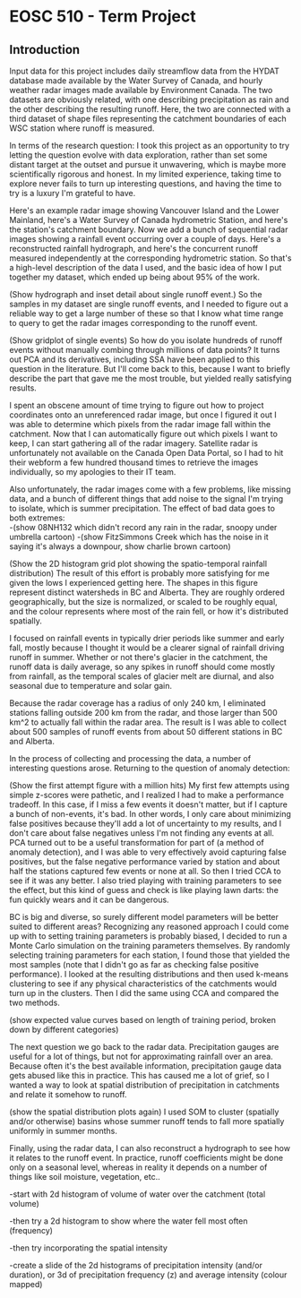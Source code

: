 # EOSC 510 - Term Project

## Introduction

Input data for this project includes daily streamflow data from the HYDAT database made available by the Water Survey of Canada, and hourly weather radar images made available by Environment Canada.  The two datasets are obviously related, with one describing precipitation as rain and the other describing the resulting runoff.  Here, the two are connected with a third dataset of shape files representing the catchment boundaries of each WSC station where runoff is measured.  

In terms of the research question: I took this project as an opportunity to try letting the question evolve with data exploration, rather than set some distant target at the outset and pursue it unwavering, which is maybe more scientifically rigorous and honest.  In my limited experience, taking time to explore never fails to turn up interesting questions, and having the time to try is a luxury I'm grateful to have.   

Here's an example radar image showing Vancouver Island and the Lower Mainland, here's a Water Survey of Canada hydrometric Station, and here's the station's catchment boundary.  Now we add a bunch of sequential radar images showing a rainfall event occurring over a couple of days.  Here's a reconstructed rainfall hydrograph, and here's the concurrent runoff measured independently at the corresponding hydrometric station.  So that's a high-level description of the data I used, and the basic idea of how I put together my dataset, which ended up being about 95% of the work.  

(Show hydrograph and inset detail about single runoff event.)
So the samples in my dataset are single runoff events, and I needed to figure out a reliable way to get a large number of these so that I know what time range to query to get the radar images corresponding to the runoff event.

(Show gridplot of single events)
So how do you isolate hundreds of runoff events without manually combing through millions of data points?  It turns out PCA and its derivatives, including SSA have been applied to this question in the literature.  But I'll come back to this, because I want to briefly describe the part that gave me the most trouble, but yielded really satisfying results.  

I spent an obscene amount of time trying to figure out how to project coordinates onto an unreferenced radar image, but once I figured it out I was able to determine which pixels from the radar image fall within the catchment.  Now that I can automatically figure out which pixels I want to keep, I can start gathering all of the radar imagery.  Satellite radar is unfortunately not available on the Canada Open Data Portal, so I had to hit their webform a few hundred thousand times to retrieve the images individually, so my apologies to their IT team.

Also unfortunately, the radar images come with a few problems, like missing data, and a bunch of different things that add noise to the signal I'm trying to isolate, which is summer precipitation.  The effect of bad data goes to both extremes:  
  -(show 08NH132 which didn't record any rain in the radar, snoopy under umbrella cartoon) 
  -(show FitzSimmons Creek which has the noise in it saying it's always a downpour, show charlie brown cartoon)  

(Show the 2D histogram grid plot showing the spatio-temporal rainfall distribution)
The result of this effort is probably more satisfying for me given the lows I experienced getting here.  The shapes in this figure represent distinct watersheds in BC and Alberta.  They are roughly ordered geographically, but the size is normalized, or scaled to be roughly equal, and the colour represents where most of the rain fell, or how it's distributed spatially.  

I focused on rainfall events in typically drier periods like summer and early fall, mostly because I thought it would be a clearer signal of rainfall driving runoff in summer.  Whether or not there's glacier in the catchment, the runoff data is daily average, so any spikes in runoff should come mostly from rainfall, as the temporal scales of glacier melt are diurnal, and also seasonal due to temperature and solar gain.

Because the radar coverage has a radius of only 240 km, I eliminated stations falling outside 200 km from the radar, and those larger than 500 km^2 to actually fall within the radar area.  The result is I was able to collect about 500 samples of runoff events from about 50 different stations in BC and Alberta.  

In the process of collecting and processing the data, a number of interesting questions arose.  Returning to the question of anomaly detection:

(Show the first attempt figure with a million hits)
My first few attempts using simple z-scores were pathetic, and I realized I had to make a performance tradeoff.  In this case, if I miss a few events it doesn't matter, but if I capture a bunch of non-events, it's bad.  In other words, I only care about minimizing false positives because they'll add a lot of uncertainty to my results, and I don't care about false negatives unless I'm not finding any events at all.  PCA turned out to be a useful transformation for part of (a method of anomaly detection), and I was able to very effectively avoid capturing false positives, but the false negative performance varied by station and about half the stations captured few events or none at all.  So then I tried CCA to see if it was any better.  I also tried playing with training parameters to see the effect, but this kind of guess and check is like playing lawn darts: the fun quickly wears and it can be dangerous.

BC is big and diverse, so surely different model parameters will be better suited to different areas?   Recognizing any reasoned approach I could come up with to setting training parameters is probably biased, I decided to run a Monte Carlo simulation on the training parameters themselves.  By randomly selecting training parameters for each station, I found those that yielded the most samples (note that I didn't go as far as checking false positive performance).  I looked at the resulting distributions and then used k-means clustering to see if any physical characteristics of the catchments would turn up in the clusters.  Then I did the same using CCA and compared the two methods.  

(show expected value curves based on length of training period, broken down by different categories)

The next question we go back to the radar data.  Precipitation gauges are useful for a lot of things, but not for approximating rainfall over an area.  Because often it's the best available information, precipitation gauge data gets abused like this in practice.  This has caused me a lot of grief, so I wanted a way to look at spatial distribution of precipitation in catchments and relate it somehow to runoff.  

(show the spatial distribution plots again)
I used SOM to cluster (spatially and/or otherwise) basins whose summer runoff tends to fall more spatially uniformly in summer months.

Finally, using the radar data, I can also reconstruct a hydrograph to see how it relates to the runoff event.  In practice, runoff coefficients might be done only on a seasonal level, whereas in reality it depends on a number of things like soil moisture, vegetation, etc..

-start with 2d histogram of volume of water over the catchment (total volume)

-then try a 2d histogram to show where the water fell most often (frequency)

-then try incorporating the spatial intensity

-create a slide of the 2d histograms of precipitation intensity (and/or duration), or 3d of precipitation frequency (z) and average intensity (colour mapped)